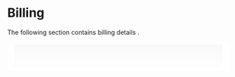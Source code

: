 # Billing
  
The following section contains billing details .  
   
![Cloudockit](../assets/C2845CA05DB248DF876618C23AB6C660.png)   
   
  
   
   
   
   
   
   
   
   
   
   
   

